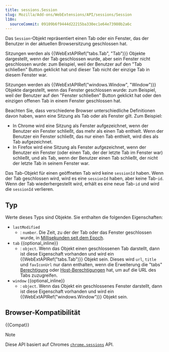 ```yaml
---
title: sessions.Session
slug: Mozilla/Add-ons/WebExtensions/API/sessions/Session
l10n:
  sourceCommit: 09109b6f9444d22215ba330ec1e64e73980b2a6c
---
```


Das `Session`-Objekt repräsentiert einen Tab oder ein Fenster, das der Benutzer in der aktuellen Browsersitzung geschlossen hat.

Sitzungen werden als {{WebExtAPIRef("tabs.Tab", "Tab")}} Objekte dargestellt, wenn der Tab geschlossen wurde, aber sein Fenster nicht geschlossen wurde: zum Beispiel, weil der Benutzer auf den "Tab schließen" Button geklickt hat und dieser Tab nicht der einzige Tab in diesem Fenster war.

Sitzungen werden als {{WebExtAPIRef("windows.Window", "Window")}} Objekte dargestellt, wenn das Fenster geschlossen wurde: zum Beispiel, weil der Benutzer auf den "Fenster schließen" Button geklickt hat oder den einzigen offenen Tab in einem Fenster geschlossen hat.

Beachten Sie, dass verschiedene Browser unterschiedliche Definitionen davon haben, wann eine Sitzung als Tab oder als Fenster gilt. Zum Beispiel:

- In Chrome wird eine Sitzung als Fenster aufgezeichnet, wenn der Benutzer ein Fenster schließt, das mehr als einen Tab enthielt. Wenn der Benutzer ein Fenster schließt, das nur einen Tab enthielt, wird dies als Tab aufgezeichnet.
- In Firefox wird eine Sitzung als Fenster aufgezeichnet, wenn der Benutzer ein Fenster (oder einen Tab, der der letzte Tab im Fenster war) schließt, und als Tab, wenn der Benutzer einen Tab schließt, der nicht der letzte Tab in seinem Fenster war.

Das Tab-Objekt für einen geöffneten Tab wird keine `sessionId` haben. Wenn der Tab geschlossen wird, wird es eine `sessionId` haben, aber keine Tab-`id`. Wenn der Tab wiederhergestellt wird, erhält es eine neue Tab-`id` und wird die `sessionId` verlieren.

## Typ

Werte dieses Typs sind Objekte. Sie enthalten die folgenden Eigenschaften:

- `lastModified`
  - : `number`. Die Zeit, zu der der Tab oder das Fenster geschlossen wurde, in [Millisekunden seit dem Epoch](https://de.wikipedia.org/wiki/Unixzeit).
- `tab` {{optional_inline}}
  - : `object`. Wenn das Objekt einen geschlossenen Tab darstellt, dann ist diese Eigenschaft vorhanden und wird ein {{WebExtAPIRef("tabs.Tab")}} Objekt sein. Dieses wird `url`, `title` und `favIconUrl` nur dann enthalten, wenn die Erweiterung die "tabs" [Berechtigung](/de/docs/Mozilla/Add-ons/WebExtensions/manifest.json/permissions) oder [Host-Berechtigungen](/de/docs/Mozilla/Add-ons/WebExtensions/manifest.json/permissions#host_permissions) hat, um auf die URL des Tabs zuzugreifen.
- `window` {{optional_inline}}
  - : `object`. Wenn das Objekt ein geschlossenes Fenster darstellt, dann ist diese Eigenschaft vorhanden und wird ein {{WebExtAPIRef("windows.Window")}} Objekt sein.

## Browser-Kompatibilität

{{Compat}}

> [!NOTE]
> Diese API basiert auf Chromes [`chrome.sessions`](https://developer.chrome.com/docs/extensions/reference/api/sessions) API.
